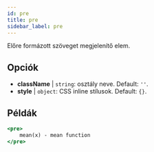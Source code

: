 ```yaml
---
id: pre
title: pre
sidebar_label: pre
---
```


Előre formázott szöveget megjelenítő elem.

## Opciók

* __className__ | `string`: osztály neve. Default: `''`.
* __style__ | `object`: CSS inline stílusok. Default: `{}`.


## Példák

```jsx live
<pre>
    mean(x) - mean function
</pre>
```

